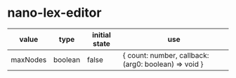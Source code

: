 # nano-lex-editor

| value | type | initial state | use |
| --- | --- | --- | --- |
| maxNodes | boolean | false | { count: number, callback: (arg0: boolean) => void } |